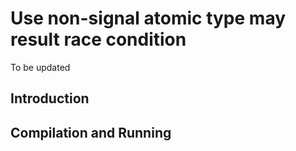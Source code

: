 # Use non-signal atomic type may result race condition

To be updated

## Introduction

## Compilation and Running
